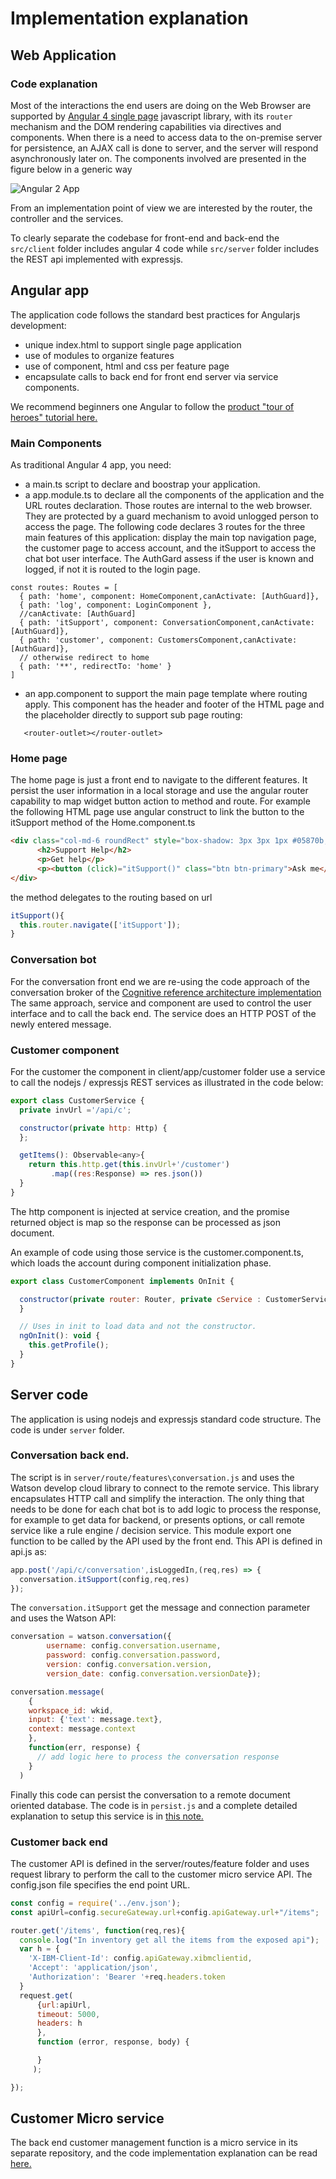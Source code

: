 # Implementation explanation
## Web Application
### Code explanation
Most of the interactions the end users are doing on the Web Browser are supported by [Angular 4 single page](http://angular.io) javascript library, with its `router` mechanism and the DOM rendering capabilities via directives and components. When there is a need to access data to the on-premise server for persistence, an AJAX call is done to server, and  the server will respond asynchronously later on. The components involved are presented in the figure below in a generic way

![Angular 2 App](ang-node-comp.png)

From an implementation point of view we are interested by the router, the controller and the services.

To clearly separate the codebase for front-end and back-end the `src/client` folder includes angular 4 code while `src/server` folder includes the REST api implemented with expressjs.

## Angular app
The application code follows the standard best practices for Angularjs development:
* unique index.html to support single page application
* use of modules to organize features
* use of component, html and css per feature page
* encapsulate calls to back end for front end server via service components.

We recommend beginners one Angular to follow the [product "tour of heroes" tutorial here.](https://angular.io/tutorial)

### Main Components
As traditional Angular 4 app, you need:
*  a main.ts script to declare and boostrap your application.
* a app.module.ts to declare all the components of the application and the URL routes declaration. Those routes are internal to the web browser. They are protected by a guard mechanism to avoid unlogged person to access the page. The following code declares 3 routes for the three main features of this application: display the main top navigation page, the customer page to access account, and the itSupport to access the chat bot user interface. The AuthGard assess if the user is known and logged, if not it is routed to the login page.
 ```
 const routes: Routes = [
   { path: 'home', component: HomeComponent,canActivate: [AuthGuard]},
   { path: 'log', component: LoginComponent },
   //canActivate: [AuthGuard]
   { path: 'itSupport', component: ConversationComponent,canActivate: [AuthGuard]},
   { path: 'customer', component: CustomersComponent,canActivate: [AuthGuard]},
   // otherwise redirect to home
   { path: '**', redirectTo: 'home' }
 ]
 ```
* an app.component to support the main page template where routing apply. This component has the header and footer of the HTML page and the placeholder directly to support sub page routing:
 ```
    <router-outlet></router-outlet>
 ```

### Home page
The home page is just a front end to navigate to the different features. It persist the user information in a local storage and use the angular router capability to map widget button action to method and route.
For example the following HTML page use angular construct to link the button to the itSupport method of the Home.component.ts
```html
<div class="col-md-6 roundRect" style="box-shadow: 3px 3px 1px #05870b; border-color: #05870b;">
      <h2>Support Help</h2>
      <p>Get help</p>
      <p><button (click)="itSupport()" class="btn btn-primary">Ask me</button></p>
</div>
```

the method delegates to the routing based on url
```javascript
itSupport(){
  this.router.navigate(['itSupport']);
}
```
### Conversation bot
For the conversation front end we are re-using the code approach of the conversation broker of the [Cognitive reference architecture implementation](https://github.com/ibm-cloud-architecture/refarch-cognitive-conversation-broker)
The same approach, service and component are used to control the user interface and to call the back end. The service does an HTTP POST of the newly entered message.


### Customer component
For the customer the component in client/app/customer folder use a service to call the nodejs / expressjs REST services as illustrated in the code below:  

```javascript
export class CustomerService {
  private invUrl ='/api/c';

  constructor(private http: Http) {
  };

  getItems(): Observable<any>{
    return this.http.get(this.invUrl+'/customer')
         .map((res:Response) => res.json())
  }
}
```
The http component is injected at service creation, and the promise returned object is map so the response can be processed as json document.

An example of code using those service is the customer.component.ts, which loads the account during component initialization phase.

```javascript
export class CustomerComponent implements OnInit {

  constructor(private router: Router, private cService : CustomerService){
  }

  // Uses in init to load data and not the constructor.
  ngOnInit(): void {
    this.getProfile();
  }
}
```


## Server code
The application is using nodejs and expressjs standard code structure. The code is under `server` folder.
### Conversation back end.
The script is in `server/route/features\conversation.js` and uses the Watson develop cloud library to connect to the remote service. This library encapsulates HTTP call and simplify the interaction. The only thing that needs to be done for each chat bot is to add logic to process the response, for example to get data for backend, or presents options, or call remote service like a rule engine / decision service.
This module export one function to be called by the API used by the front end. This API is defined in api.js as:
```javascript
app.post('/api/c/conversation',isLoggedIn,(req,res) => {
  conversation.itSupport(config,req,res)
});
```
The `conversation.itSupport` get the message and connection parameter and uses the Watson API:
```javascript
conversation = watson.conversation({
        username: config.conversation.username,
        password: config.conversation.password,
        version: config.conversation.version,
        version_date: config.conversation.versionDate});

conversation.message(
    {
    workspace_id: wkid,
    input: {'text': message.text},
    context: message.context
    },
    function(err, response) {
      // add logic here to process the conversation response
    }
  )
```
Finally this code can persist the conversation to a remote document oriented database. The code is in `persist.js` and a complete detailed explanation to setup this service is in [this note.](chattranscripts.md)

### Customer back end
The customer API is defined in the server/routes/feature folder and uses request library to perform the call to the customer micro service API. The config.json file specifies the end point URL.

```javascript
const config = require('../env.json');
const apiUrl=config.secureGateway.url+config.apiGateway.url+"/items";

router.get('/items', function(req,res){
  console.log("In inventory get all the items from the exposed api");
  var h = {
    'X-IBM-Client-Id': config.apiGateway.xibmclientid,
    'Accept': 'application/json',
    'Authorization': 'Bearer '+req.headers.token
  }
  request.get(
      {url:apiUrl,
      timeout: 5000,
      headers: h
      },
      function (error, response, body) {

      }
     );

});

```
## Customer Micro service
The back end customer management function is a micro service in its separate repository, and the code implementation explanation can be read [here.](https://github.com/ibm-cloud-architecture/refarch-integration-services#code-explanation)
